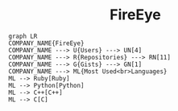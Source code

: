 <h1 align="center">FireEye</h1>

```mermaid
graph LR
COMPANY_NAME{FireEye}
COMPANY_NAME ---> U{Users} ---> UN[4]
COMPANY_NAME ---> R{Repositories} ---> RN[11]
COMPANY_NAME ---> G{Gists} ---> GN[1]
COMPANY_NAME ---> ML{Most Used<br>Languages}
ML --> Ruby[Ruby]
ML --> Python[Python]
ML --> C++[C++]
ML --> C[C]
```

